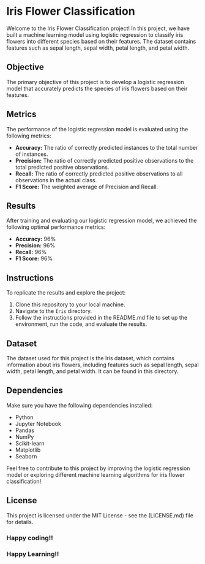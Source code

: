 # Iris Flower Classification

Welcome to the Iris Flower Classification project! In this project, we have built a machine learning model using logistic regression to classify iris flowers into different species based on their features. The dataset contains features such as sepal length, sepal width, petal length, and petal width.

## Objective

The primary objective of this project is to develop a logistic regression model that accurately predicts the species of iris flowers based on their features.

## Metrics

The performance of the logistic regression model is evaluated using the following metrics:

  - **Accuracy:** The ratio of correctly predicted instances to the total number of instances.
  - **Precision:** The ratio of correctly predicted positive observations to the total predicted positive observations.
  - **Recall:** The ratio of correctly predicted positive observations to all observations in the actual class.
  - **F1 Score:** The weighted average of Precision and Recall.

## Results

After training and evaluating our logistic regression model, we achieved the following optimal performance metrics:

  - **Accuracy:** 96%
  - **Precision:** 96%
  - **Recall:** 96%
  - **F1 Score:** 96%

## Instructions

To replicate the results and explore the project:
  
  1. Clone this repository to your local machine.
  2. Navigate to the `Iris` directory.
  3. Follow the instructions provided in the README.md file to set up the environment, run the code, and evaluate the results.

## Dataset

The dataset used for this project is the Iris dataset, which contains information about iris flowers, including features such as sepal length, sepal width, petal length, and petal width. It can be found in this directory.

## Dependencies

Make sure you have the following dependencies installed:

- Python 
- Jupyter Notebook
- Pandas
- NumPy
- Scikit-learn
- Matplotlib
- Seaborn

Feel free to contribute to this project by improving the logistic regression model or exploring different machine learning algorithms for iris flower classification!

## License

This project is licensed under the MIT License - see the (LICENSE.md) file for details.

### Happy coding!!
### Happy Learning!!
